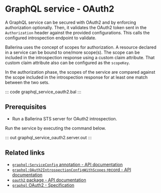 # GraphQL service - OAuth2

A GraphQL service can be secured with OAuth2 and by enforcing authorization optionally. Then, it validates the OAuth2 token sent in the `Authorization` header against the provided configurations. This calls the configured introspection endpoint to validate.

Ballerina uses the concept of scopes for authorization. A resource declared in a service can be bound to one/more scope(s). The scope can be included in the introspection response using a custom claim attribute. That custom claim attribute also can be configured as the `scopeKey`.

In the authorization phase, the scopes of the service are compared against the scope included in the introspection response for at least one match between the two sets.

::: code graphql_service_oauth2.bal :::

## Prerequisites
- Run a Ballerina STS server for OAuth2 introspection.

Run the service by executing the command below.

::: out graphql_service_oauth2.server.out :::

## Related links
- [`graphql:ServiceConfig` annotation - API documentation](https://lib.ballerina.io/ballerina/graphql/latest/annotations#ServiceConfig)
- [`graphql:OAuth2IntrospectionConfigWithScopes` record - API documentation](https://lib.ballerina.io/ballerina/graphql/latest/records/OAuth2IntrospectionConfigWithScopes)
- [`oauth2` package - API documentation](https://lib.ballerina.io/ballerina/oauth2/latest/)
- [`graphql` OAuth2 - Specification](/spec/graphql/#11114-oauth2)
